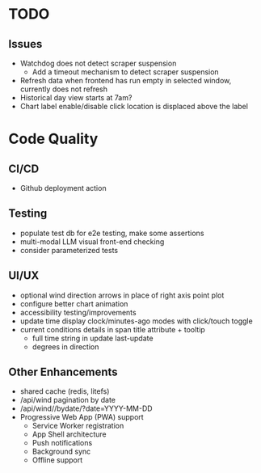 # TODO

## Issues
* Watchdog does not detect scraper suspension
  - Add a timeout mechanism to detect scraper suspension
* Refresh data when frontend has run empty in selected window, currently does not refresh
* Historical day view starts at 7am?
* Chart label enable/disable click location is displaced above the label

# Code Quality

## CI/CD
* Github deployment action

## Testing
* populate test db for e2e testing, make some assertions
* multi-modal LLM visual front-end checking
* consider parameterized tests

## UI/UX
* optional wind direction arrows in place of right axis point plot
* configure better chart animation
* accessibility testing/improvements
* update time display clock/minutes-ago modes with click/touch toggle
* current conditions details in span title attribute + tooltip
  * full time string in update last-update
  * degrees in direction

## Other Enhancements
* shared cache (redis, litefs)
* /api/wind pagination by date
* /api/wind/<station>/bydate/?date=YYYY-MM-DD
* Progressive Web App (PWA) support
  * Service Worker registration
  * App Shell architecture
  * Push notifications
  * Background sync
  * Offline support
